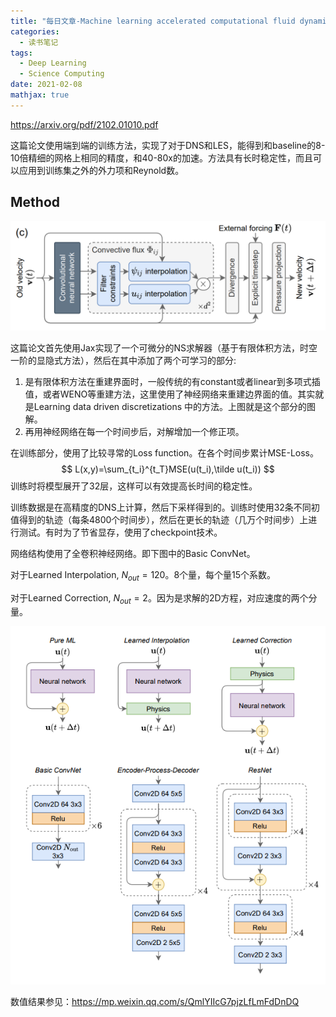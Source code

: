 ```yaml
---
title: "每日文章-Machine learning accelerated computational fluid dynamics"
categories:
  - 读书笔记
tags:
  - Deep Learning
  - Science Computing
date: 2021-02-08
mathjax: true
---
```


https://arxiv.org/pdf/2102.01010.pdf

这篇论文使用端到端的训练方法，实现了对于DNS和LES，能得到和baseline的8-10倍精细的网格上相同的精度，和40-80x的加速。方法具有长时稳定性，而且可以应用到训练集之外的外力项和Reynold数。

## Method

<img src="../images/每日文章-NS by google/image-20210208221509492.png" alt="image-20210208221509492" style="zoom:100%;" />

这篇论文首先使用Jax实现了一个可微分的NS求解器（基于有限体积方法，时空一阶的显隐式方法），然后在其中添加了两个可学习的部分:

1. 是有限体积方法在重建界面时，一般传统的有constant或者linear到多项式插值，或者WENO等重建方法，这里使用了神经网络来重建边界面的值。其实就是Learning data driven discretizations 中的方法。上图就是这个部分的图解。
2. 再用神经网络在每一个时间步后，对解增加一个修正项。

在训练部分，使用了比较寻常的Loss function。在各个时间步累计MSE-Loss。
$$
L(x,y)=\sum_{t_i}^{t_T}MSE(u(t_i),\tilde u(t_i))
$$
训练时将模型展开了32层，这样可以有效提高长时间的稳定性。

训练数据是在高精度的DNS上计算，然后下采样得到的。训练时使用32条不同初值得到的轨迹（每条4800个时间步），然后在更长的轨迹（几万个时间步）上进行测试。有时为了节省显存，使用了checkpoint技术。



网络结构使用了全卷积神经网络。即下图中的Basic ConvNet。

对于Learned Interpolation, $N_{out}=120$。8个量，每个量15个系数。

对于Learned Correction, $N_{out}=2$。因为是求解的2D方程，对应速度的两个分量。

<img src="../images/%E6%AF%8F%E6%97%A5%E6%96%87%E7%AB%A0-NS%20by%20google/image-20210208224334341.png" alt="image-20210208224334341" style="zoom:100%;" />



数值结果参见：https://mp.weixin.qq.com/s/QmlYIIcG7pjzLfLmFdDnDQ

